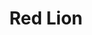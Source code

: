 --- 
title: "Red Lion"
publishdate: "2019-4-9T16:48:46+02:00"
src: "https://365manga.net/manga/red-lion"
image: "https://data.365manga.net/images/thumbnails/24195-red-lion.jpg"
description: "Quite possibly the best and most reknown fighter of all the schools is a red haired girl, solely referred to as the Red Lion. But as the Red Lion suddenly disappears one day, we find that's only the beginning to the trials of real 'Red Lion'."
---